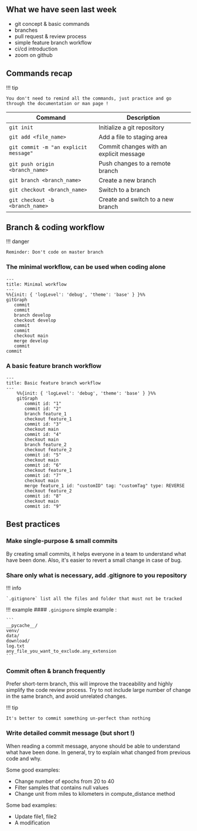 ## What we have seen last week
* git concept & basic commands
* branches
* pull request & review process
* simple feature branch workflow
* ci/cd introduction
* zoom on github

## Commands recap
!!! tip

    You don't need to remind all the commands, just practice and go through the documentation or man page !

| Command | Description |
|---------|-------------|
| `git init` | Initialize a git repository |
| `git add <file_name>` | Add a file to staging area |
| `git commit -m "an explicit message"` | Commit changes with an explicit message |
| `git push origin <branch_name>` | Push changes to a remote branch |
| `git branch <branch_name>` | Create a new branch |
| `git checkout <branch_name>` | Switch to a branch |
| `git checkout -b <branch_name>` | Create and switch to a new branch |


## Branch & coding workflow
!!! danger

    Reminder: Don't code on master branch

### The minimal workflow, can be used when coding alone

``` mermaid
---
title: Minimal workflow
---
%%{init: { 'logLevel': 'debug', 'theme': 'base' } }%%
gitGraph
   commit
   commit
   branch develop
   checkout develop
   commit
   commit
   checkout main
   merge develop
   commit
commit
```


### A basic feature branch workflow

``` mermaid
---
title: Basic feature branch workflow
---
    %%{init: { 'logLevel': 'debug', 'theme': 'base' } }%%
    gitGraph
       commit id: "1"
       commit id: "2"
       branch feature_1
       checkout feature_1
       commit id: "3"
       checkout main
       commit id: "4"
       checkout main
       branch feature_2
       checkout feature_2
       commit id: "5"
       checkout main
       commit id: "6"
       checkout feature_1
       commit id: "7"
       checkout main
       merge feature_1 id: "customID" tag: "customTag" type: REVERSE
       checkout feature_2
       commit id: "8"
       checkout main
       commit id: "9"
```

## Best practices
### Make single-purpose & small commits
By creating small commits, it helps everyone in a team to understand what have been done.
Also, it's easier to revert a small change in case of bug.


### Share only what is necessary, add .gitignore to you repository
!!! info
    
    `.gitignore` list all the files and folder that must not be tracked

!!! example
    #### `.ginignore` simple example : 
    
    ```
    __pycache__/
    venv/
    data/
    download/
    log.txt
    any_file_you_want_to_exclude.any_extension
    ```

### Commit often & branch frequently
Prefer short-term branch, this will improve the traceability and highly simplify the code review process.
Try to not include large number of change in the same branch, and avoid unrelated changes.

!!! tip
    
    It's better to commit something un-perfect than nothing  

### Write detailed commit message (but short !)
When reading a commit message, anyone should be able to understand what have been done.
In general, try to explain what changed from previous code and why.

Some good examples: 

* Change number of epochs from 20 to 40
* Filter samples that contains null values
* Change unit from miles to kilometers in compute_distance method

Some bad examples:

* Update file1, file2
* A modification